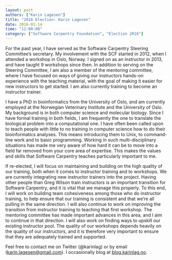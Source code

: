 ```yaml
---
layout: post
authors: ["Karin Lagesen"]
title: "2016 Election: Karin Lagesen"
date: 2016-01-14
time: "11:00:00"
category: ["Software Carpentry Foundation", "Election 2016"]
---
```

﻿For the past year, I have served as the Software Carpentry Steering Committee’s secretary.
My involvement with the SCF started in 2012, when I attended a workshop in Oslo, Norway.
I signed on as an instructor in 2013, and have taught 9 workshops since then.
In addition to serving on the Steering Committee,
I am also a member of the mentoring committee,
where I have focused on ways of giving our instructors hands-on experience with the teaching material,
with the goal of making it easier for new instructors to get started.
I am also currently training to become an instructor trainer. 

I have a PhD in bioinformatics from the University of Oslo,
and am currently employed at the Norwegian Veterinary Institute and the University of Oslo.
My background is in both computer science and molecular biology.
Since I have formal training in both fields, I am frequently the one to translate the biological problem into a computational one.
I have often been called upon to teach people with little to no training in computer science how to do their bioinformatics analyses.
This means introducing them to Unix, to command-line work and to basic programming.
Working in such multi-disciplinary situations has made me very aware of how hard it can be to move into a field far removed from your core area of expertise.
This makes the values and skills that Software Carpentry teaches particularly important to me.

If re-elected, I will focus on maintaining and building on the high quality of our training, both when it comes to instructor training and to workshops.
We are currently integrating new instructor trainers into the project.
Having other people than Greg Wilson train instructors is an important transition for Software Carpentry, and it is vital that we manage this properly.
To this end,
I will work on building team cohesiveness among those who do instructor training,
to help ensure that our training is consistent and that we’re all pulling in the same direction.
I will also continue to work on improving the transition from instructor training to teaching that first workshop.
The mentoring committee has made important advances in this area, and I aim to continue in that direction.
I will also work on finding ways to upskill our existing instructor pool.
The quality of our workshops depends heavily on the quality of our instructors,
and it is therefore very important to ensure that they are adequately trained and supported.

Feel free to contact me on Twitter (@karinlag) or by email (karin.lagesen@gmail.com).
I occasionally blog at [blog.karinlag.no](http://blog.karinlag.no).
